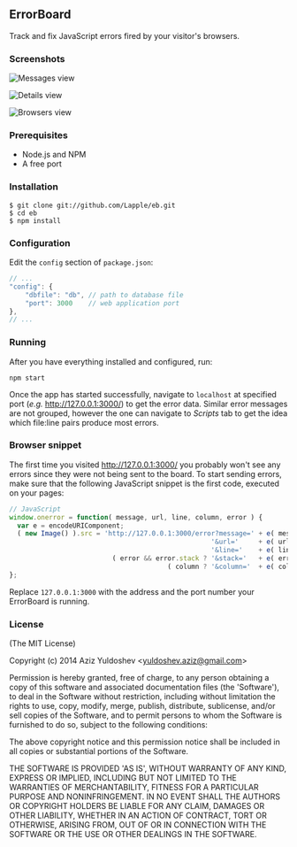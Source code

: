 ## ErrorBoard

Track and fix JavaScript errors fired by your visitor's browsers.

### Screenshots

![Messages view](http://i.imgur.com/Db3kudo.png)

![Details view](http://i.imgur.com/I4h33hr.png)

![Browsers view](http://i.imgur.com/99OEaGy.png)

### Prerequisites

* Node.js and NPM
* A free port

### Installation

    $ git clone git://github.com/Lapple/eb.git
    $ cd eb
    $ npm install

### Configuration

Edit the `config` section of `package.json`:

```js
// ...
"config": {
    "dbfile": "db", // path to database file
    "port": 3000    // web application port
},
// ...
```

### Running

After you have everything installed and configured, run:

    npm start

Once the app has started successfully, navigate to `localhost` at specified port (*e.g.* http://127.0.0.1:3000/) to get the error data. Similar error messages are not grouped, however the one can navigate to *Scripts* tab to get the idea which file:line pairs produce most errors.

### Browser snippet

The first time you visited http://127.0.0.1:3000/ you probably won't see any errors since they were not being sent to the board. To start sending errors, make sure that the following JavaScript snippet is the first code, executed on your pages:

```js
// JavaScript
window.onerror = function( message, url, line, column, error ) {
  var e = encodeURIComponent;
  ( new Image() ).src = 'http://127.0.0.1:3000/error?message=' + e( message ) +
                                                   '&url='     + e( url ) +
                                                   '&line='    + e( line ) +
                          ( error && error.stack ? '&stack='   + e( error.stack ) : '' ) +
                                        ( column ? '&column='  + e( column ) : '' );
};
```

Replace `127.0.0.1:3000` with the address and the port number your ErrorBoard is running.

### License

(The MIT License)

Copyright (c) 2014 Aziz Yuldoshev &lt;yuldoshev.aziz@gmail.com&gt;

Permission is hereby granted, free of charge, to any person obtaining
a copy of this software and associated documentation files (the
'Software'), to deal in the Software without restriction, including
without limitation the rights to use, copy, modify, merge, publish,
distribute, sublicense, and/or sell copies of the Software, and to
permit persons to whom the Software is furnished to do so, subject to
the following conditions:

The above copyright notice and this permission notice shall be
included in all copies or substantial portions of the Software.

THE SOFTWARE IS PROVIDED 'AS IS', WITHOUT WARRANTY OF ANY KIND,
EXPRESS OR IMPLIED, INCLUDING BUT NOT LIMITED TO THE WARRANTIES OF
MERCHANTABILITY, FITNESS FOR A PARTICULAR PURPOSE AND NONINFRINGEMENT.
IN NO EVENT SHALL THE AUTHORS OR COPYRIGHT HOLDERS BE LIABLE FOR ANY
CLAIM, DAMAGES OR OTHER LIABILITY, WHETHER IN AN ACTION OF CONTRACT,
TORT OR OTHERWISE, ARISING FROM, OUT OF OR IN CONNECTION WITH THE
SOFTWARE OR THE USE OR OTHER DEALINGS IN THE SOFTWARE.

